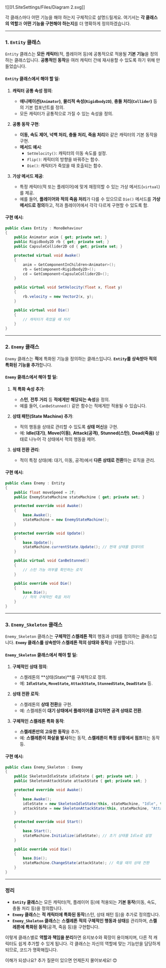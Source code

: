 ![[01.SiteSettings/Files/Diagram 2.svg]]

각 클래스마다 어떤 기능을 해야 하는지 구체적으로 설명드릴게요. 여기서는 **각 클래스의 역할**과 **어떤 기능을 구현해야 하는지**를 더 명확하게 정의하겠습니다.

---

### **1. `Entity` 클래스**
`Entity` 클래스는 **모든 캐릭터**(적, 플레이어 등)에 공통적으로 적용될 **기본 기능**을 정의하는 클래스입니다. **공통적인 동작**을 여러 캐릭터 간에 재사용할 수 있도록 하기 위해 만들었습니다.

#### **`Entity` 클래스에서 해야 할 일:**
1. **캐릭터 공통 속성 정의**:
   - **애니메이션(`Animator`)**, **물리적 속성(`Rigidbody2D`)**, **충돌 처리(`Collider`)** 등의 기본 컴포넌트를 정의.
   - 모든 캐릭터가 공통적으로 가질 수 있는 속성을 정의.

2. **공통 동작 구현**:
   - **이동, 속도 제어, 넉백 처리, 충돌 처리, 죽음 처리**와 같은 캐릭터의 기본 동작을 구현.
   - **메서드 예시**:
     - `SetVelocity()`: 캐릭터의 이동 속도를 설정.
     - `Flip()`: 캐릭터의 방향을 바꿔주는 함수.
     - `Die()`: 캐릭터가 죽었을 때 호출되는 함수.

3. **가상 메서드 제공**:
   - 특정 캐릭터(적 또는 플레이어)에 맞게 재정의할 수 있는 가상 메서드(`virtual`)를 제공.
   - 예를 들어, **플레이어와 적의 죽음 처리**가 다를 수 있으므로 `Die()` 메서드를 **가상 메서드로 정의**하고, 적과 플레이어에서 각각 다르게 구현할 수 있도록 함.

#### **구현 예시:**
```csharp
public class Entity : MonoBehaviour
{
    public Animator anim { get; private set; }
    public Rigidbody2D rb { get; private set; }
    public CapsuleCollider2D cd { get; private set; }

    protected virtual void Awake()
    {
        anim = GetComponentInChildren<Animator>();
        rb = GetComponent<Rigidbody2D>();
        cd = GetComponent<CapsuleCollider2D>();
    }

    public virtual void SetVelocity(float x, float y)
    {
        rb.velocity = new Vector2(x, y);
    }

    public virtual void Die()
    {
        // 캐릭터가 죽었을 때 처리
    }
}
```

---

### **2. `Enemy` 클래스**
`Enemy` 클래스는 **적**에 특화된 기능을 정의하는 클래스입니다. **`Entity`를 상속받아 적의 특화된 기능을 추가**합니다.

#### **`Enemy` 클래스에서 해야 할 일:**
1. **적 특화 속성 추가**:
   - **스턴**, **전투 거리** 등 **적에게만 해당되는 속성**을 정의.
   - 예를 들어, `CanBeStunned()` 같은 함수는 적에게만 적용될 수 있습니다.

2. **상태 패턴(State Machine) 추가**:
   - 적의 행동을 상태로 관리할 수 있도록 **상태 머신**을 구현.
   - 예: **Idle(대기)**, **Move(이동)**, **Attack(공격)**, **Stunned(스턴)**, **Dead(죽음)** 상태로 나누어 각 상태에서 적의 행동을 제어.

3. **상태 전환 관리**:
   - 적이 특정 상태(예: 대기, 이동, 공격)에서 **다른 상태로 전환**하는 로직을 관리.

#### **구현 예시:**
```csharp
public class Enemy : Entity
{
    public float moveSpeed = 2f;
    public EnemyStateMachine stateMachine { get; private set; }

    protected override void Awake()
    {
        base.Awake();
        stateMachine = new EnemyStateMachine();
    }

    protected override void Update()
    {
        base.Update();
        stateMachine.currentState.Update(); // 현재 상태를 업데이트
    }

    public virtual void CanBeStunned()
    {
        // 스턴 가능 여부를 확인하는 로직
    }

    public override void Die()
    {
        base.Die();
        // 적의 구체적인 죽음 처리
    }
}
```

---

### **3. `Enemy_Skeleton` 클래스**
`Enemy_Skeleton` 클래스는 **구체적인 스켈레톤 적**의 행동과 상태를 정의하는 클래스입니다. **`Enemy` 클래스를 상속받아 스켈레톤 적의 상태와 동작**을 구현합니다.

#### **`Enemy_Skeleton` 클래스에서 해야 할 일:**
1. **구체적인 상태 정의**:
   - 스켈레톤의 **상태(State)**를 구체적으로 정의.
   - 예: **`IdleState`, `MoveState`, `AttackState`, `StunnedState`, `DeadState`** 등.

2. **상태 전환 로직**:
   - 스켈레톤의 **상태 전환**을 구현.
   - 예: 스켈레톤이 **대기 상태에서 플레이어를 감지하면** **공격 상태로 전환**.

3. **구체적인 스켈레톤 특화 동작**:
   - **스켈레톤만의 고유한 동작**을 추가.
   - 예: **스켈레톤이 화살을 발사**하는 동작, **스켈레톤이 특정 상황에서 점프**하는 동작 등.

#### **구현 예시:**
```csharp
public class Enemy_Skeleton : Enemy
{
    public SkeletonIdleState idleState { get; private set; }
    public SkeletonAttackState attackState { get; private set; }

    protected override void Awake()
    {
        base.Awake();
        idleState = new SkeletonIdleState(this, stateMachine, "Idle", this);
        attackState = new SkeletonAttackState(this, stateMachine, "Attack", this);
    }

    protected override void Start()
    {
        base.Start();
        stateMachine.Initialize(idleState); // 초기 상태를 Idle로 설정
    }

    public override void Die()
    {
        base.Die();
        stateMachine.ChangeState(attackState); // 죽을 때의 상태 전환
    }
}
```

---

### **정리**

- **`Entity` 클래스**는 모든 캐릭터(적, 플레이어 등)에 적용되는 **기본 동작**(이동, 속도, 충돌 처리 등)을 정의합니다.
- **`Enemy` 클래스**는 **적 캐릭터에 특화된 동작**(스턴, 상태 패턴 등)을 추가로 정의합니다.
- **`Enemy_Skeleton` 클래스**는 **스켈레톤 적의 구체적인 행동과 상태**를 관리하며, **스켈레톤에 특화된 동작**(공격, 죽음 등)을 구현합니다.

이렇게 클래스별로 **역할과 책임을 분리**하면 유지보수와 확장이 용이해지며, 다른 적 캐릭터도 쉽게 추가할 수 있게 됩니다. 각 클래스는 자신의 역할에 맞는 기능만을 담당하게 되므로, 코드가 명확해집니다.

이해가 되셨나요? 추가 질문이 있으면 언제든지 물어보세요! 😊